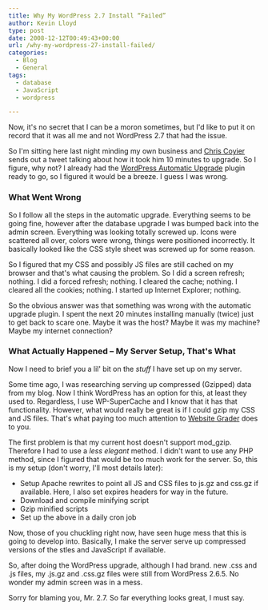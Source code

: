 ```yaml
---
title: Why My WordPress 2.7 Install “Failed”
author: Kevin Lloyd
type: post
date: 2008-12-12T00:49:43+00:00
url: /why-my-wordpress-27-install-failed/
categories:
  - Blog
  - General
tags:
  - database
  - JavaScript
  - wordpress

---
```

Now, it's no secret that I can be a moron sometimes, but I'd like to put it on record that it was all me and not WordPress 2.7 that had the issue.

So I'm sitting here last night minding my own business and [Chris Coyier][1] sends out a tweet talking about how it took him 10 minutes to upgrade. So I figure, why not? I already had the [WordPress Automatic Upgrade][2] plugin ready to go, so I figured it would be a breeze. I guess I was wrong.

### What Went Wrong

So I follow all the steps in the automatic upgrade. Everything seems to be going fine, however after the database upgrade I was bumped back into the admin screen. Everything was looking totally screwed up. Icons were scattered all over, colors were wrong, things were positioned incorrectly. It basically looked like the CSS style sheet was screwed up for some reason.

So I figured that my CSS and possibly JS files are still cached on my browser and that's what causing the problem. So I did a screen refresh; nothing. I did a forced refresh; nothing. I cleared the cache; nothing. I cleared all the cookies; nothing. I started up Internet Explorer; nothing.

So the obvious answer was that something was wrong with the automatic upgrade plugin. I spent the next 20 minutes installing manually (twice) just to get back to scare one. Maybe it was the host? Maybe it was my machine? Maybe my internet connection?

### What Actually Happened &#8211; My Server Setup, That's What

Now I need to brief you a lil' bit on the _stuff_ I have set up on my server.

Some time ago, I was researching serving up compressed (Gzipped) data from my blog. Now I think WordPress has an option for this, at least they used to. Regardless, I use WP-SuperCache and I know that it has that functionality. However, what would really be great is if I could gzip my CSS and JS files. That's what paying too much attention to [Website Grader][3] does to you.

The first problem is that my current host doesn't support mod_gzip. Therefore I had to use a _less elegant_ method. I didn't want to use any PHP method, since I figured that would be too much work for the server. So, this is my setup (don't worry, I'll most details later):

  * Setup Apache rewrites to point all JS and CSS files to js.gz and css.gz if available. Here, I also set expires headers for way in the future.
  * Download and compile minifying script
  * Gzip minified scripts
  * Set up the above in a daily cron job

Now, those of you chuckling right now, have seen huge mess that this is going to develop into. Basically, I make the server serve up compressed versions of the stles and JavaScript if available.

So, after doing the WordPress upgrade, although I had brand. new .css and .js files, my .js.gz and .css.gz files were still from WordPress 2.6.5. No wonder my admin screen was in a mess.

Sorry for blaming you, Mr. 2.7. So far everything looks great, I must say.

 [1]: http://css-tricks.com/
 [2]: http://wordpress.org/extend/plugins/wordpress-automatic-upgrade/
 [3]: http://website.grader.com/